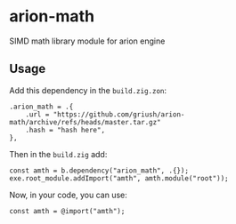# arion-math
SIMD math library module for arion engine

## Usage
Add this dependency in the `build.zig.zon`:

```zig
.arion_math = .{
    .url = "https://github.com/griush/arion-math/archive/refs/heads/master.tar.gz"
    .hash = "hash here",
},

```

Then in the `build.zig` add:
```zig
const amth = b.dependency("arion_math", .{});
exe.root_module.addImport("amth", amth.module("root"));
```
Now, in your code, you can use:
```zig
const amth = @import("amth");
```
